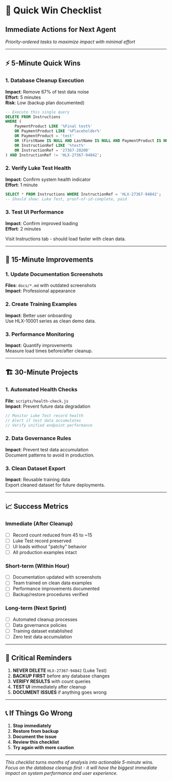 # 🎯 Quick Win Checklist
## Immediate Actions for Next Agent

*Priority-ordered tasks to maximize impact with minimal effort*

---

## ⚡ 5-Minute Quick Wins

### 1. Database Cleanup Execution
**Impact**: Remove 67% of test data noise  
**Effort**: 5 minutes  
**Risk**: Low (backup plan documented)

```sql
-- Execute this single query
DELETE FROM Instructions 
WHERE (
    PaymentProduct LIKE '%Final test%'
    OR PaymentProduct LIKE '%Placeholder%' 
    OR PaymentProduct = 'test'
    OR (FirstName IS NULL AND LastName IS NULL AND PaymentProduct IS NULL)
    OR InstructionRef LIKE '%test%'
    OR InstructionRef = '27367-20200'
) AND InstructionRef != 'HLX-27367-94842';
```

### 2. Verify Luke Test Health  
**Impact**: Confirm system health indicator  
**Effort**: 1 minute  

```sql
SELECT * FROM Instructions WHERE InstructionRef = 'HLX-27367-94842';
-- Should show: Luke Test, proof-of-id-complete, paid
```

### 3. Test UI Performance
**Impact**: Confirm improved loading  
**Effort**: 2 minutes  

Visit Instructions tab - should load faster with clean data.

---

## 🎨 15-Minute Improvements

### 1. Update Documentation Screenshots
**Files**: `docs/*.md` with outdated screenshots  
**Impact**: Professional appearance  

### 2. Create Training Examples
**Impact**: Better user onboarding  
Use HLX-10001 series as clean demo data.

### 3. Performance Monitoring  
**Impact**: Quantify improvements  
Measure load times before/after cleanup.

---

## 🏗 30-Minute Projects

### 1. Automated Health Checks
**File**: `scripts/health-check.js`  
**Impact**: Prevent future data degradation  

```javascript
// Monitor Luke Test record health
// Alert if test data accumulates
// Verify unified endpoint performance
```

### 2. Data Governance Rules
**Impact**: Prevent test data accumulation  
Document patterns to avoid in production.

### 3. Clean Dataset Export
**Impact**: Reusable training data  
Export cleaned dataset for future deployments.

---

## 📈 Success Metrics

### Immediate (After Cleanup)
- [ ] Record count reduced from 45 to ~15
- [ ] Luke Test record preserved 
- [ ] UI loads without "patchy" behavior
- [ ] All production examples intact

### Short-term (Within Hour)
- [ ] Documentation updated with screenshots
- [ ] Team trained on clean data examples  
- [ ] Performance improvements documented
- [ ] Backup/restore procedures verified

### Long-term (Next Sprint)
- [ ] Automated cleanup processes
- [ ] Data governance policies  
- [ ] Training dataset established
- [ ] Zero test data accumulation

---

## 🚨 Critical Reminders

1. **NEVER DELETE** `HLX-27367-94842` (Luke Test)
2. **BACKUP FIRST** before any database changes
3. **VERIFY RESULTS** with count queries
4. **TEST UI** immediately after cleanup
5. **DOCUMENT ISSUES** if anything goes wrong

---

## 📞 If Things Go Wrong

1. **Stop immediately** 
2. **Restore from backup**
3. **Document the issue**
4. **Review this checklist**  
5. **Try again with more caution**

---

*This checklist turns months of analysis into actionable 5-minute wins. Focus on the database cleanup first - it will have the biggest immediate impact on system performance and user experience.*
